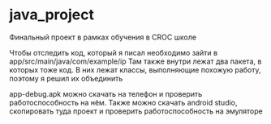 # java_project

Финальный проект в рамках обучения в CROC школе

Чтобы отследить код, который я писал необходимо зайти в app/src/main/java/com/example/ip
Там также внутри лежат два пакета, в которых тоже код. В них лежат классы, выполняющие похожую работу, поэтому я решил их объединить

app-debug.apk можно скачать на телефон и проверить работоспособность на нём.
Также можно скачать android studio, скопировать туда проект и проверить работоспособность на эмуляторе
